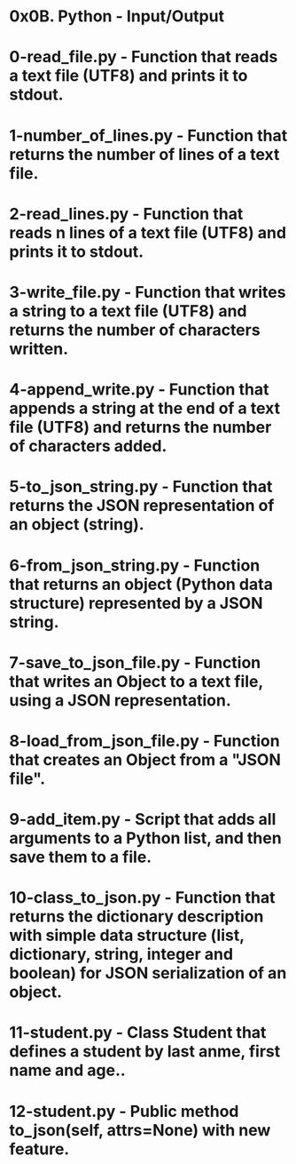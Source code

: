 # 0x0B. Python - Input/Output
# 0-read_file.py - Function that reads a text file (UTF8) and prints it to stdout.
# 1-number_of_lines.py - Function that returns the number of lines of a text file.
# 2-read_lines.py - Function that reads n lines of a text file (UTF8) and prints it to stdout.
# 3-write_file.py - Function that writes a string to a text file (UTF8) and returns the number of characters written.
# 4-append_write.py - Function that appends a string at the end of a text file (UTF8) and returns the number of characters added.
# 5-to_json_string.py - Function that returns the JSON representation of an object (string).
# 6-from_json_string.py - Function that returns an object (Python data structure) represented by a JSON string.
# 7-save_to_json_file.py - Function that writes an Object to a text file, using a JSON representation.
# 8-load_from_json_file.py - Function that creates an Object from a "JSON file".
# 9-add_item.py - Script that adds all arguments to a Python list, and then save them to a file.
# 10-class_to_json.py - Function that returns the dictionary description with simple data structure (list, dictionary, string, integer and boolean) for JSON serialization of an object.
# 11-student.py - Class Student that defines a student by last anme, first name and age..
# 12-student.py - Public method to_json(self, attrs=None) with new feature.
